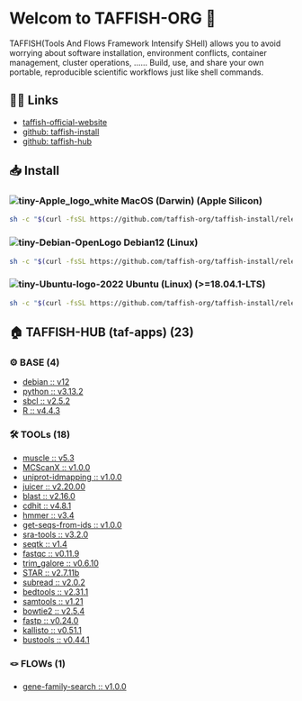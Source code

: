 # Welcom to TAFFISH-ORG 👋

TAFFISH(Tools And Flows Framework Intensify SHell) allows you to avoid worrying about software installation, environment conflicts, container management, cluster operations, ...... Build, use, and share your own portable, reproducible scientific workflows just like shell commands.



## ⛓️‍💥 Links
- [taffish-official-website](https://taffish.com)
- [github: taffish-install](https://github.com/taffish-org/taffish-install)
- [github: taffish-hub](https://github.com/taffish-org/taffish-hub)



## 📥 Install

### ![tiny-Apple_logo_white](https://github.com/user-attachments/assets/36d1ec28-1577-4cd0-a10a-cdaf08952771) MacOS (Darwin) (Apple Silicon)

```bash
sh -c "$(curl -fsSL https://github.com/taffish-org/taffish-install/releases/download/v1.0.0/install-taffish-darwin-arm64-beta.sh)" -n
```

### ![tiny-Debian-OpenLogo](https://github.com/user-attachments/assets/fc2e8de9-fbfc-4675-8d37-5181474be5b3) Debian12 (Linux)

```bash
sh -c "$(curl -fsSL https://github.com/taffish-org/taffish-install/releases/download/v1.0.0/install-taffish-debian12-amd64-beta.sh)" -n
```

### ![tiny-Ubuntu-logo-2022](https://github.com/user-attachments/assets/fcdbcd66-0fe8-42a9-bf44-714c24d0fbdf) Ubuntu (Linux) (>=18.04.1-LTS)

```bash
sh -c "$(curl -fsSL https://github.com/taffish-org/taffish-install/releases/download/v1.0.0/install-taffish-ubuntu-amd64-beta.sh)" -n
```



## 🏠 TAFFISH-HUB (taf-apps) (23)

### ⚙️ BASE (4)
- [debian :: v12](https://github.com/taffish-org/debian)
- [python :: v3.13.2](https://github.com/taffish-org/python)
- [sbcl :: v2.5.2](https://github.com/taffish-org/sbcl)
- [R :: v4.4.3](https://github.com/taffish-org/R)

### 🛠️ TOOLs (18)
- [muscle :: v5.3](https://github.com/taffish-org/muscle)
- [MCScanX :: v1.0.0](https://github.com/taffish-org/MCScanX)
- [uniprot-idmapping :: v1.0.0](https://github.com/taffish-org/uniprot-idmapping)
- [juicer :: v2.20.00](https://github.com/taffish-org/juicer)
- [blast :: v2.16.0](https://github.com/taffish-org/blast)
- [cdhit :: v4.8.1](https://github.com/taffish-org/cdhit)
- [hmmer :: v3.4](https://github.com/taffish-org/hmmer)
- [get-seqs-from-ids :: v1.0.0](https://github.com/taffish-org/get-seqs-from-ids)
- [sra-tools :: v3.2.0](https://github.com/taffish-org/sra-tools)
- [seqtk :: v1.4](https://github.com/taffish-org/seqtk)
- [fastqc :: v0.11.9](https://github.com/taffish-org/fastqc)
- [trim_galore :: v0.6.10](https://github.com/taffish-org/trim_galore)
- [STAR :: v2.7.11b](https://github.com/taffish-org/STAR)
- [subread :: v2.0.2](https://github.com/taffish-org/subread)
- [bedtools :: v2.31.1](https://github.com/taffish-org/bedtools)
- [samtools :: v1.21](https://github.com/taffish-org/samtools)
- [bowtie2 :: v2.5.4](https://github.com/taffish-org/bowtie2)
- [fastp :: v0.24.0](https://github.com/taffish-org/fastp)
- [kallisto :: v0.51.1](https://github.com/taffish-org/kallisto)
- [bustools :: v0.44.1](https://github.com/taffish-org/bustools)

### 🪢 FLOWs (1)
- [gene-family-search :: v1.0.0](https://github.com/taffish-org/gene-family-search)
